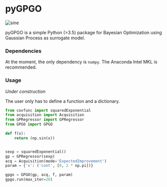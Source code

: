 # pyGPGO

![sine](blob:http://imgur.com/ac5cd771-ac45-45fc-a810-c4767f6d32a5)

pyGPGO is a simple Python (>3.5) package for Bayesian Optimization using Gaussian Process as surrogate model.

### Dependencies

At the moment, the only dependency is `numpy`. The Anaconda Intel MKL is recommended.

### Usage

_Under construction_

The user only has to define a function and a dictionary.

```python
from covfunc import squaredExponential
from acquisition import Acquisition
from GPRegressor import GPRegressor
from GPGO import GPGO

def f(x):
	return (np.sin(x))


sexp = squaredExponential()
gp = GPRegressor(sexp)
acq = Acquisition(mode='ExpectedImprovement')
param = {'x': ('cont', [0, 2 * np.pi])}

gpgo = GPGO(gp, acq, f, param)
gpgo.run(max_iter=20)

```
